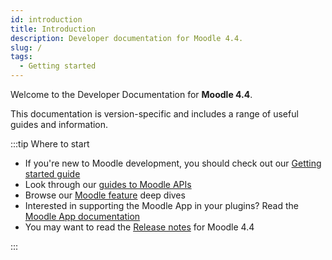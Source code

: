 ```yaml
---
id: introduction
title: Introduction
description: Developer documentation for Moodle 4.4.
slug: /
tags:
  - Getting started
---
```


Welcome to the Developer Documentation for **Moodle 4.4**.

This documentation is version-specific and includes a range of useful guides and information.

:::tip Where to start

- If you're new to Moodle development, you should check out our [Getting started guide](/general/development/gettingstarted)
- Look through our [guides to Moodle APIs](./apis.md)
- Browse our [Moodle feature](./guides.md) deep dives
- Interested in supporting the Moodle App in your plugins? Read the [Moodle App documentation](/general/app)
- You may want to read the [Release notes](/general/releases/4.4) for Moodle 4.4

:::
